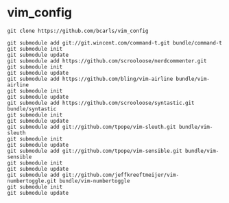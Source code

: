 vim_config
==========

    git clone https://github.com/bcarls/vim_config

    git submodule add git://git.wincent.com/command-t.git bundle/command-t
    git submodule init
    git submodule update
    git submodule add https://github.com/scrooloose/nerdcommenter.git
    git submodule init
    git submodule update
    git submodule add https://github.com/bling/vim-airline bundle/vim-airline
    git submodule init
    git submodule update
    git submodule add https://github.com/scrooloose/syntastic.git bundle/syntastic
    git submodule init
    git submodule update
    git submodule add git://github.com/tpope/vim-sleuth.git bundle/vim-sleuth
    git submodule init
    git submodule update
    git submodule add git://github.com/tpope/vim-sensible.git bundle/vim-sensible
    git submodule init
    git submodule update
    git submodule add git://github.com/jeffkreeftmeijer/vim-numbertoggle.git bundle/vim-numbertoggle
    git submodule init
    git submodule update
